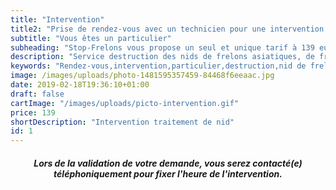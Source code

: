 ```yaml
---
title: "Intervention"
title2: "Prise de rendez-vous avec un technicien pour une intervention chez un particulier sur nid de frelons asiatiques/européens."
subtitle: "Vous êtes un particulier"
subheading: "Stop-Frelons vous propose un seul et unique tarif à 139 euros, et ce, qu'elle que soit la hauteur du nid, le jour du déplacement ou le temps passé. Ce tarif comprend le déplacement, l'intervention et notre garantie."
description: "Service destruction des nids de frelons asiatiques, de frelons européens et de guêpes."
keywords: "Rendez-vous,intervention,particulier,destruction,nid de frelons,enlever nid frelons,frelons,frelons asiatiques,frelons européens,traitement nids de frelons,alpes-maritimes,var,monaco."
image: /images/uploads/photo-1481595357459-84468f6eeaac.jpg
date: 2019-02-18T19:36:10+01:00
draft: false
cartImage: "/images/uploads/picto-intervention.gif"
price: 139
shortDescription: "Intervention traitement de nid"
id: 1
---
```


<h5 style="text-align:center;">Lors de la validation de votre demande, vous serez contacté(e) téléphoniquement pour fixer l'heure de l'intervention.</h5>